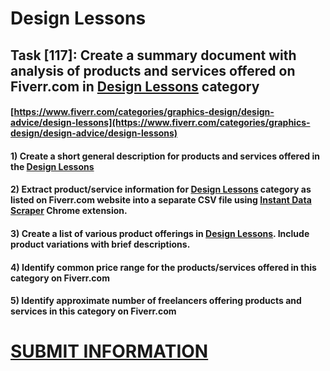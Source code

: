 # Design Lessons
## Task [117]: Create a summary document with analysis of products and services offered on Fiverr.com in [Design Lessons](https://www.fiverr.com/categories/graphics-design/design-advice/design-lessons) category
#### [https://www.fiverr.com/categories/graphics-design/design-advice/design-lessons](https://www.fiverr.com/categories/graphics-design/design-advice/design-lessons)
#### 1) Create a short general description for products and services offered in the [Design Lessons](https://www.fiverr.com/categories/graphics-design/design-advice/design-lessons)
#### 2) Extract product/service information for [Design Lessons](https://www.fiverr.com/categories/graphics-design/design-advice/design-lessons) category as listed on Fiverr.com website into a separate CSV file using [Instant Data Scraper](https://chrome.google.com/webstore/detail/instant-data-scraper/ofaokhiedipichpaobibbnahnkdoiiah) Chrome extension.
#### 3) Create a list of various product offerings in [Design Lessons](https://www.fiverr.com/categories/graphics-design/design-advice/design-lessons). Include product variations with brief descriptions.
#### 4) Identify common price range for the products/services offered in this category on Fiverr.com
#### 5) Identify approximate number of freelancers offering products and services in this category on Fiverr.com

# [SUBMIT INFORMATION](https://forms.office.com/r/8AEKjkLxKG)
